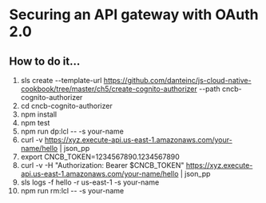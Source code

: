 # Securing an API gateway with OAuth 2.0

## How to do it...
1. sls create --template-url https://github.com/danteinc/js-cloud-native-cookbook/tree/master/ch5/create-cognito-authorizer --path cncb-cognito-authorizer
2. cd cncb-cognito-authorizer
3. npm install
4. npm test
5. npm run dp:lcl -- -s your-name
6. curl -v https://xyz.execute-api.us-east-1.amazonaws.com/your-name/hello | json_pp
7. export CNCB_TOKEN=1234567890.1234567890
8. curl -v -H "Authorization: Bearer $CNCB_TOKEN"  https://xyz.execute-api.us-east-1.amazonaws.com/your-name/hello | json_pp
9. sls logs -f hello -r us-east-1 -s your-name
10. npm run rm:lcl -- -s your-name
